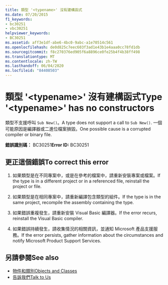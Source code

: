 ```yaml
---
title: 類型 '<typename>' 沒有建構函式
ms.date: 07/20/2015
f1_keywords:
- bc30251
- vbc30251
helpviewer_keywords:
- BC30251
ms.assetid: aff3e1df-abe6-4bc0-9abc-a1e70514c561
ms.openlocfilehash: de0d825c7eec603f3ad1e43b1e4aaa0cc78fd1db
ms.sourcegitcommit: f8c270376ed905f6a8896ce0fe25b4f4b38ff498
ms.translationtype: MT
ms.contentlocale: zh-TW
ms.lasthandoff: 06/04/2020
ms.locfileid: "84408503"
---
```

# <a name="type-typename-has-no-constructors"></a><span data-ttu-id="a3b41-102">類型 '\<typename>' 沒有建構函式</span><span class="sxs-lookup"><span data-stu-id="a3b41-102">Type '\<typename>' has no constructors</span></span>
<span data-ttu-id="a3b41-103">類型不支援呼叫 `Sub New()`。</span><span class="sxs-lookup"><span data-stu-id="a3b41-103">A type does not support a call to `Sub New()`.</span></span> <span data-ttu-id="a3b41-104">一個可能原因是編譯器或二進位檔案損毀。</span><span class="sxs-lookup"><span data-stu-id="a3b41-104">One possible cause is a corrupted compiler or binary file.</span></span>  
  
 <span data-ttu-id="a3b41-105">**錯誤識別碼：** BC30251</span><span class="sxs-lookup"><span data-stu-id="a3b41-105">**Error ID:** BC30251</span></span>  
  
## <a name="to-correct-this-error"></a><span data-ttu-id="a3b41-106">更正這個錯誤</span><span class="sxs-lookup"><span data-stu-id="a3b41-106">To correct this error</span></span>  
  
1. <span data-ttu-id="a3b41-107">如果類型是在不同專案中，或是在參考的檔案中，請重新安裝專案或檔案。</span><span class="sxs-lookup"><span data-stu-id="a3b41-107">If the type is in a different project or in a referenced file, reinstall the project or file.</span></span>  
  
2. <span data-ttu-id="a3b41-108">如果類型是在相同專案中，請重新編譯包含類型的組件。</span><span class="sxs-lookup"><span data-stu-id="a3b41-108">If the type is in the same project, recompile the assembly containing the type.</span></span>  
  
3. <span data-ttu-id="a3b41-109">如果錯誤重複發生，請重新安裝 Visual Basic 編譯器。</span><span class="sxs-lookup"><span data-stu-id="a3b41-109">If the error recurs, reinstall the Visual Basic compiler.</span></span>  
  
4. <span data-ttu-id="a3b41-110">如果錯誤持續發生，請收集情況的相關資訊，並通知 Microsoft 產品支援服務。</span><span class="sxs-lookup"><span data-stu-id="a3b41-110">If the error persists, gather information about the circumstances and notify Microsoft Product Support Services.</span></span>  
  
## <a name="see-also"></a><span data-ttu-id="a3b41-111">另請參閱</span><span class="sxs-lookup"><span data-stu-id="a3b41-111">See also</span></span>

- [<span data-ttu-id="a3b41-112">物件和類別</span><span class="sxs-lookup"><span data-stu-id="a3b41-112">Objects and Classes</span></span>](../../programming-guide/language-features/objects-and-classes/index.md)
- [<span data-ttu-id="a3b41-113">告訴我們</span><span class="sxs-lookup"><span data-stu-id="a3b41-113">Talk to Us</span></span>](/visualstudio/ide/feedback-options)
